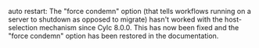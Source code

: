 auto restart: The "force condemn" option (that tells workflows running on a
server to shutdown as opposed to migrate) hasn't worked with the host-selection
mechanism since Cylc 8.0.0. This has now been fixed and the "force condemn"
option has been restored in the documentation.
